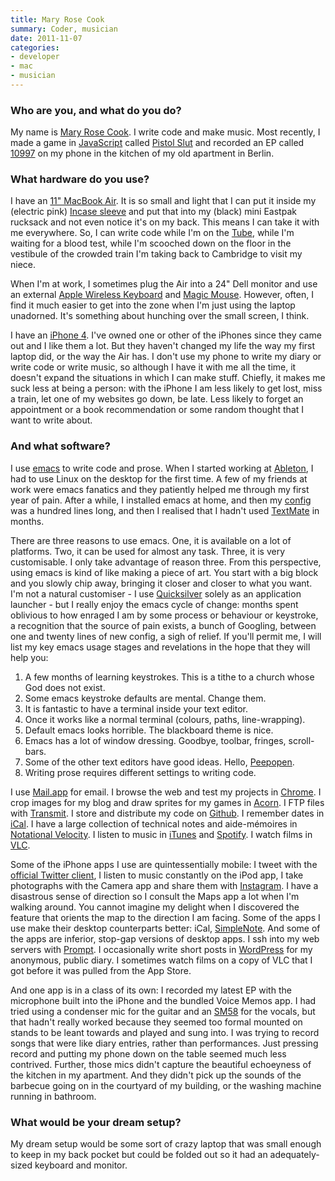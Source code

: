 ```yaml
---
title: Mary Rose Cook
summary: Coder, musician
date: 2011-11-07
categories:
- developer
- mac
- musician
---
```


### Who are you, and what do you do?

My name is [Mary Rose Cook](http://maryrosecook.com/ "Mary's website."). I write code and make music. Most recently, I made a game in [JavaScript][] called [Pistol Slut](http://pistolslut.com/ "Mary's JavaScript game.") and recorded an EP called [10997](http://maryrosecookmusic.com/ "Mary's music website.") on my phone in the kitchen of my old apartment in Berlin.

### What hardware do you use?

I have an [11" MacBook Air][macbook-air]. It is so small and light that I can put it inside my (electric pink) [Incase sleeve][neoprene-sleeve-air] and put that into my (black) mini Eastpak rucksack and not even notice it's on my back. This means I can take it with me everywhere. So, I can write code while I'm on the [Tube](http://en.wikipedia.org/wiki/London_Underground "The Wikipedia entry for the London Tube."), while I'm waiting for a blood test, while I'm scooched down on the floor in the vestibule of the crowded train I'm taking back to Cambridge to visit my niece.

When I'm at work, I sometimes plug the Air into a 24" Dell monitor and use an external [Apple Wireless Keyboard][keyboard] and [Magic Mouse][magic-mouse]. However, often, I find it much easier to get into the zone when I'm just using the laptop unadorned. It's something about hunching over the small screen, I think.

I have an [iPhone 4][iphone-4]. I've owned one or other of the iPhones since they came out and I like them a lot. But they haven't changed my life the way my first laptop did, or the way the Air has. I don't use my phone to write my diary or write code or write music, so although I have it with me all the time, it doesn't expand the situations in which I can make stuff. Chiefly, it makes me suck less at being a person: with the iPhone I am less likely to get lost, miss a train, let one of my websites go down, be late. Less likely to forget an appointment or a book recommendation or some random thought that I want to write about.

### And what software?

I use [emacs][] to write code and prose. When I started working at [Ableton](http://ableton.com "Ableton's website."), I had to use Linux on the desktop for the first time. A few of my friends at work were emacs fanatics and they patiently helped me through my first year of pain. After a while, I installed emacs at home, and then my [config](https://github.com/maryrosecook/emacs "Mary's emacs config.") was a hundred lines long, and then I realised that I hadn't used [TextMate][] in months.

There are three reasons to use emacs. One, it is available on a lot of platforms. Two, it can be used for almost any task. Three, it is very customisable. I only take advantage of reason three. From this perspective, using emacs is kind of like making a piece of art. You start with a big block and you slowly chip away, bringing it closer and closer to what you want. I'm not a natural customiser - I use [Quicksilver][] solely as an application launcher - but I really enjoy the emacs cycle of change: months spent oblivious to how enraged I am by some process or behaviour or keystroke, a recognition that the source of pain exists, a bunch of Googling, between one and twenty lines of new config, a sigh of relief. If you'll permit me, I will list my key emacs usage stages and revelations in the hope that they will help you:

1. A few months of learning keystrokes. This is a tithe to a church whose God does not exist.
2. Some emacs keystroke defaults are mental. Change them.
3. It is fantastic to have a terminal inside your text editor.
4. Once it works like a normal terminal (colours, paths, line-wrapping).
5. Default emacs looks horrible. The blackboard theme is nice.
6. Emacs has a lot of window dressing. Goodbye, toolbar, fringes, scroll-bars.
7. Some of the other text editors have good ideas. Hello, [Peepopen][].
8. Writing prose requires different settings to writing code.

I use [Mail.app][mail] for email. I browse the web and test my projects in [Chrome][]. I crop images for my blog and draw sprites for my games in [Acorn][]. I FTP files with [Transmit][]. I store and distribute my code on [Github][]. I remember dates in [iCal][]. I have a large collection of technical notes and aide-mémoires in [Notational Velocity][notational-velocity]. I listen to music in [iTunes][] and [Spotify][]. I watch films in [VLC][].

Some of the iPhone apps I use are quintessentially mobile: I tweet with the [official Twitter client][twitter-ios], I listen to music constantly on the iPod app, I take photographs with the Camera app and share them with [Instagram][instagram-ios]. I have a disastrous sense of direction so I consult the Maps app a lot when I'm walking around. You cannot imagine my delight when I discovered the feature that orients the map to the direction I am facing. Some of the apps I use make their desktop counterparts better: iCal, [SimpleNote][simplenote-ios].  And some of the apps are inferior, stop-gap versions of desktop apps. I ssh into my web servers with [Prompt][prompt-ios]. I occasionally write short posts in [WordPress][wordpress-ios] for my anonymous, public diary. I sometimes watch films on a copy of VLC that I got before it was pulled from the App Store.

And one app is in a class of its own: I recorded my latest EP with the microphone built into the iPhone and the bundled Voice Memos app. I had tried using a condenser mic for the guitar and an [SM58][] for the vocals, but that hadn't really worked because they seemed too formal mounted on stands to be leant towards and played and sung into. I was trying to record songs that were like diary entries, rather than performances. Just pressing record and putting my phone down on the table seemed much less contrived. Further, those mics didn't capture the beautiful echoeyness of the kitchen in my apartment. And they didn't pick up the sounds of the barbecue going on in the courtyard of my building, or the washing machine running in bathroom.

### What would be your dream setup?

My dream setup would be some sort of crazy laptop that was small enough to keep in my back pocket but could be folded out so it had an adequately-sized keyboard and monitor.

[acorn]: https://flyingmeat.com/acorn/ "An image editor for the Mac."
[chrome]: https://www.google.com/intl/en/chrome/browser/ "A WebKit-based browser, where each tab runs in its own thread."
[emacs]: http://www.gnu.org/software/emacs/ "A free open-source text editor."
[github]: https://github.com/ "A Git code repository service."
[ical]: https://en.wikipedia.org/wiki/Calendar_(Apple) "The calendar software included with macOS."
[instagram-ios]: https://itunes.apple.com/us/app/instagram/id389801252 "A photo taking/sharing app."
[iphone-4]: https://en.wikipedia.org/wiki/IPhone_4 "A smartphone."
[itunes]: https://www.apple.com/itunes/ "A jukebox application and online store."
[javascript]: https://en.wikipedia.org/wiki/JavaScript "An interpreted scripting language."
[keyboard]: https://www.apple.com/keyboard/ "The keyboard."
[macbook-air]: https://www.apple.com/macbook-air/ "A very thin laptop."
[magic-mouse]: https://en.wikipedia.org/wiki/Magic_Mouse "A multi-touch mouse."
[mail]: https://en.wikipedia.org/wiki/Mail_(application) "The default Mac OS X mail client."
[neoprene-sleeve-air]: http://goincase.com/shop/incase-neoprene-sleeve-for-macbook-air-13 "A sleeve for the MacBook Air."
[notational-velocity]: http://notational.net/ "A clever note-taking app for the Mac."
[peepopen]: https://github.com/topfunky/PeepOpen "A Mac file navigation tool for text editors."
[prompt-ios]: https://itunes.apple.com/us/app/prompt/id421507115 "An SSH client for iOS."
[quicksilver]: https://qsapp.com/ "A data manipulator and launcher for the Mac."
[simplenote-ios]: https://itunes.apple.com/us/app/simplenote/id289429962 "A note app with cloud syncing."
[sm58]: http://www.shure.com/americas/products/microphones/sm/sm58-vocal-microphone "A vocal microphone."
[spotify]: https://www.spotify.com/us/ "A music streaming service."
[textmate]: https://macromates.com/ "A text editor for the Mac."
[transmit]: https://panic.com/transmit/ "An FTP/SFTP client for the Mac."
[twitter-ios]: https://itunes.apple.com/app/twitter/id333903271 "A Twitter client."
[vlc]: http://www.videolan.org/vlc/ "An open-source media player."
[wordpress-ios]: https://itunes.apple.com/us/app/wordpress/id335703880 "An app for creating, editing and managing WordPress posts."

